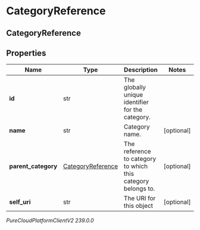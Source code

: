 # CategoryReference

## CategoryReference

## Properties

|Name | Type | Description | Notes|
|------------ | ------------- | ------------- | -------------|
| **id** | str | The globally unique identifier for the category. | |
| **name** | str | Category name. | [optional] |
| **parent_category** | [CategoryReference](CategoryReference) | The reference to category to which this category belongs to. | [optional] |
| **self_uri** | str | The URI for this object | [optional] |



_PureCloudPlatformClientV2 239.0.0_
